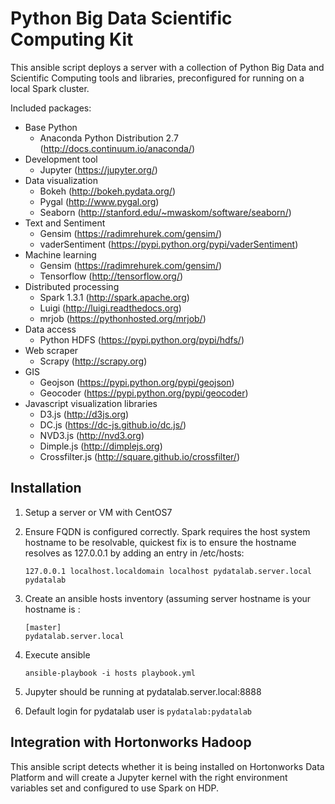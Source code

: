 # Python Big Data Scientific Computing Kit

This ansible script deploys a server with a collection of Python Big Data 
and Scientific Computing tools and libraries, preconfigured for running
on a local Spark cluster.

Included packages:

 * Base Python
   * Anaconda Python Distribution 2.7 (http://docs.continuum.io/anaconda/)
 * Development tool
   * Jupyter (https://jupyter.org/)
 * Data visualization
   * Bokeh (http://bokeh.pydata.org/)
   * Pygal (http://www.pygal.org)
   * Seaborn (http://stanford.edu/~mwaskom/software/seaborn/)
 * Text and Sentiment
   * Gensim (https://radimrehurek.com/gensim/)
   * vaderSentiment (https://pypi.python.org/pypi/vaderSentiment)
 * Machine learning
   * Gensim (https://radimrehurek.com/gensim/)
   * Tensorflow (http://tensorflow.org/)
 * Distributed processing
   * Spark 1.3.1 (http://spark.apache.org)
   * Luigi (http://luigi.readthedocs.org)
   * mrjob (https://pythonhosted.org/mrjob/)
 * Data access
   * Python HDFS (https://pypi.python.org/pypi/hdfs/)
 * Web scraper
   * Scrapy (http://scrapy.org)
 * GIS
   * Geojson (https://pypi.python.org/pypi/geojson)
   * Geocoder (https://pypi.python.org/pypi/geocoder)
 * Javascript visualization libraries
   * D3.js (http://d3js.org)
   * DC.js (https://dc-js.github.io/dc.js/)
   * NVD3.js (http://nvd3.org)
   * Dimple.js (http://dimplejs.org)
   * Crossfilter.js (http://square.github.io/crossfilter/)

## Installation

 1. Setup a server or VM with CentOS7
 2. Ensure FQDN is configured correctly. Spark requires the host system 
    hostname to be resolvable, quickest fix is to ensure the hostname 
    resolves as 127.0.0.1 by adding an entry in /etc/hosts:

        127.0.0.1 localhost.localdomain localhost pydatalab.server.local pydatalab

 3. Create an ansible hosts inventory (assuming server hostname is your hostname is :

        [master]
        pydatalab.server.local

 4. Execute ansible

        ansible-playbook -i hosts playbook.yml

 5. Jupyter should be running at pydatalab.server.local:8888

 6. Default login for pydatalab user is ``pydatalab:pydatalab``

## Integration with Hortonworks Hadoop

This ansible script detects whether it is being installed on Hortonworks Data 
Platform and will create a Jupyter kernel with the right environment variables
set and configured to use Spark on HDP.
